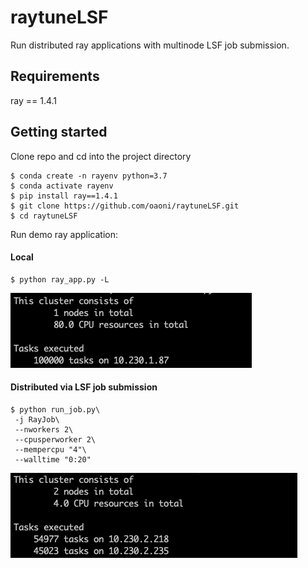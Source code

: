 # raytuneLSF

Run distributed ray applications with multinode LSF job submission.

## Requirements
ray == 1.4.1 <br>

## Getting started
Clone repo and cd into the project directory

```
$ conda create -n rayenv python=3.7
$ conda activate rayenv
$ pip install ray==1.4.1
$ git clone https://github.com/oaoni/raytuneLSF.git
$ cd raytuneLSF
```

Run demo ray application: 

#### Local

```
$ python ray_app.py -L
```

![Ray Local](demo/local_ray.png)

#### Distributed via LSF job submission

```
$ python run_job.py\
 -j RayJob\
 --nworkers 2\
 --cpusperworker 2\
 --mempercpu "4"\
 --walltime "0:20"
```

![Ray Distributed](demo/distributed_ray.png)
